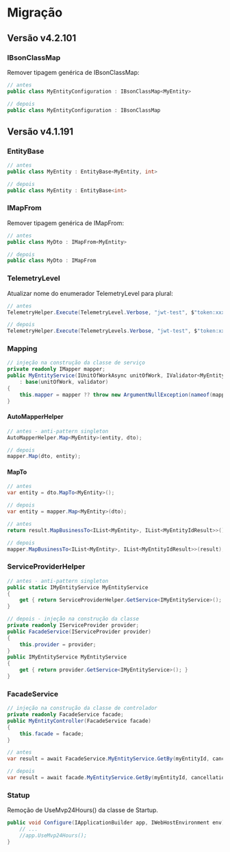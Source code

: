 # Migração
## Versão v4.2.101
### IBsonClassMap
Remover tipagem genérica de IBsonClassMap<T>:
```csharp
// antes
public class MyEntityConfiguration : IBsonClassMap<MyEntity>

// depois
public class MyEntityConfiguration : IBsonClassMap
```

## Versão v4.1.191
### EntityBase
```csharp
// antes
public class MyEntity : EntityBase<MyEntity, int>

// depois
public class MyEntity : EntityBase<int>
```

### IMapFrom
Remover tipagem genérica de IMapFrom<T>:
```csharp
// antes
public class MyDto : IMapFrom<MyEntity>

// depois
public class MyDto : IMapFrom
```

### TelemetryLevel
Atualizar nome do enumerador TelemetryLevel para plural:
```csharp
// antes
TelemetryHelper.Execute(TelemetryLevel.Verbose, "jwt-test", $"token:xxx");

// depois
TelemetryHelper.Execute(TelemetryLevels.Verbose, "jwt-test", $"token:xxx");
```

### Mapping
```csharp
// injeção na construção da classe de serviço
private readonly IMapper mapper;
public MyEntityService(IUnitOfWorkAsync unitOfWork, IValidator<MyEntity> validator, IMapper mapper)
	: base(unitOfWork, validator)
{
	this.mapper = mapper ?? throw new ArgumentNullException(nameof(mapper));
}
```

#### AutoMapperHelper
```csharp
// antes - anti-pattern singleton
AutoMapperHelper.Map<MyEntity>(entity, dto);

// depois
mapper.Map(dto, entity);
```

#### MapTo
```csharp
// antes
var entity = dto.MapTo<MyEntity>();

// depois
var entity = mapper.Map<MyEntity>(dto);
```

```csharp
// antes
return result.MapBusinessTo<IList<MyEntity>, IList<MyEntityIdResult>>();

// depois
mapper.MapBusinessTo<IList<MyEntity>, IList<MyEntityIdResult>>(result);
```

### ServiceProviderHelper
```csharp
// antes - anti-pattern singleton
public static IMyEntityService MyEntityService
{
	get { return ServiceProviderHelper.GetService<IMyEntityService>(); }
}

// depois - injeção na construção da classe
private readonly IServiceProvider provider;
public FacadeService(IServiceProvider provider)
{
	this.provider = provider;
}
public IMyEntityService MyEntityService
{
	get { return provider.GetService<IMyEntityService>(); }
}
```

### FacadeService
```csharp
// injeção na construção da classe de controlador
private readonly FacadeService facade;
public MyEntityController(FacadeService facade)
{
	this.facade = facade;
}
```

```csharp
// antes
var result = await FacadeService.MyEntityService.GetBy(myEntityId, cancellationToken: cancellationToken);

// depois
var result = await facade.MyEntityService.GetBy(myEntityId, cancellationToken: cancellationToken);
```

### Statup
Remoção de UseMvp24Hours() da classe de Startup.
```csharp
public void Configure(IApplicationBuilder app, IWebHostEnvironment env) {
	// ...
	//app.UseMvp24Hours();
}
```